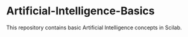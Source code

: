 # Artificial-Intelligence-Basics
This repository contains basic Artificial Intelligence concepts in Scilab.
